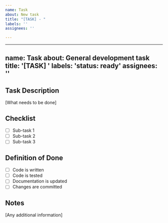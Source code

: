 ```yaml
---
name: Task
about: New task
title: "[TASK] - "
labels: ''
assignees: ''

---
```


<!-- .github/ISSUE_TEMPLATE/task.md -->
---
name: Task
about: General development task
title: '[TASK] '
labels: 'status: ready'
assignees: ''
---

## Task Description
[What needs to be done]

## Checklist
- [ ] Sub-task 1
- [ ] Sub-task 2
- [ ] Sub-task 3

## Definition of Done
- [ ] Code is written
- [ ] Code is tested
- [ ] Documentation is updated
- [ ] Changes are committed

## Notes
[Any additional information]
